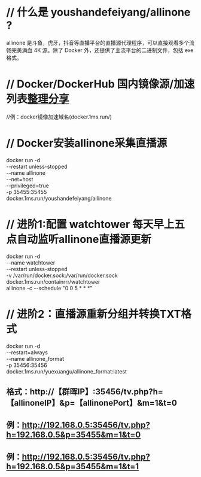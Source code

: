 #    //  什么是 youshandefeiyang/allinone ?

allinone 是斗鱼，虎牙，抖音等直播平台的直播源代理程序，可以直接观看多个流畅完美满血 4K 源。除了 Docker 外，还提供了主流平台的二进制文件，包括 exe 格式。

#   //   Docker/DockerHub 国内镜像源/加速列表[整理分享](https://www.xuxlc.cn/article/details-40.html)


  //例：docker镜像加速域名(docker.1ms.run/)


#  //    Docker安装allinone采集直播源


docker run -d \
   --restart unless-stopped \
   --name allinone \
   --net=host \
   --privileged=true \
   -p 35455:35455 \
   docker.1ms.run/youshandefeiyang/allinone
   
   


#  //	进阶1:配置 watchtower 每天早上五点自动监听allinone直播源更新

  
docker run -d \
   --name watchtower \
   --restart unless-stopped \
   -v /var/run/docker.sock:/var/run/docker.sock \
   docker.1ms.run/containrrr/watchtower \
   allinone -c --schedule "0 0 5 * * *"



#  //	进阶2：直播源重新分组并转换TXT格式


docker run -d \
   --restart=always \
   --name allinone_format \
   -p 35456:35456 \
   docker.1ms.run/yuexuangu/allinone_format:latest




##	格式：http://【群晖IP】:35456/tv.php?h=【allinoneIP】&p=【allinonePort】&m=1&t=0

##	例：http://192.168.0.5:35456/tv.php?h=192.168.0.5&p=35455&m=1&t=0

##	例：http://192.168.0.5:35456/tv.php?h=192.168.0.5&p=35455&m=1&t=1











